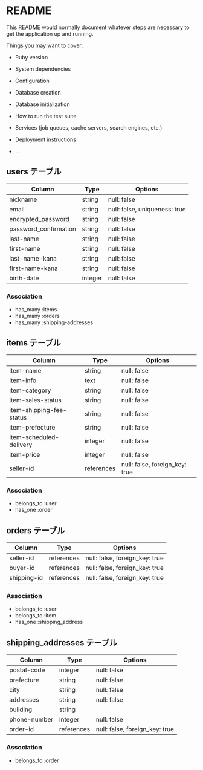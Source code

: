 # README

This README would normally document whatever steps are necessary to get the
application up and running.

Things you may want to cover:

* Ruby version

* System dependencies

* Configuration

* Database creation

* Database initialization

* How to run the test suite

* Services (job queues, cache servers, search engines, etc.)

* Deployment instructions

* ...

## users テーブル
| Column               | Type   | Options                       |
| ------------------   | ------ | -----------                   |
| nickname             | string | null: false                   |
| email                | string | null: false, uniqueness: true |
| encrypted_password   | string | null: false                   |
| password_confirmation| string | null: false                   |
| last-name            | string | null: false                   |
| first-name           | string | null: false                   |
| last-name-kana       | string | null: false                   |
| first-name-kana      | string | null: false                   |
| birth-date           | integer| null: false                   |

### Association
- has_many :items
- has_many :orders
- has_many :shipping-addresses


## items テーブル
| Column                  | Type       | Options                         |
| -------                 | ---------- | ------------------------------  |
| item-name               | string     | null: false                     |
| item-info               | text       | null: false                     |
| item-category           | string     | null: false                     |
| item-sales-status       | string     | null: false                     |
| item-shipping-fee-status| string     | null: false                     |
| item-prefecture         | string     | null: false                     |
| item-scheduled-delivery | integer    | null: false                     |
| item-price              | integer    | null: false                     |
| seller-id               | references | null: false, foreign_key: true  |

### Association
- belongs_to :user
- has_one    :order


## orders テーブル
| Column           | Type       | Options                        |
| ---------------- | ---------- | ------------------------------ |
| seller-id        | references | null: false, foreign_key: true |
| buyer-id         | references | null: false, foreign_key: true |
| shipping-id      | references | null: false, foreign_key: true |

### Association
- belongs_to :user
- belongs_to :item
- has_one    :shipping_address


## shipping_addresses テーブル
| Column             | Type       | Options                        |
| -----------------  | ---------- | ------------------------------ |
| postal-code        | integer    | null: false                    |
| prefecture         | string     |  null: false                   |
| city               | string     | null: false                    |
| addresses          | string     | null: false                    |
| building           | string     |                                |
| phone-number       | integer    | null: false                    |
| order-id           | references | null: false, foreign_key: true |

### Association
- belongs_to :order